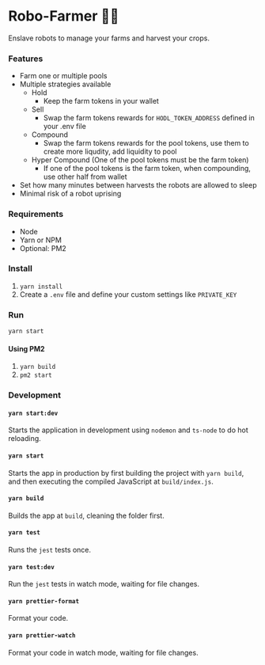 # Robo-Farmer 🤖🌾

Enslave robots to manage your farms and harvest your crops.

### Features

- Farm one or multiple pools
- Multiple strategies available
  - Hold
    - Keep the farm tokens in your wallet
  - Sell
    - Swap the farm tokens rewards for `HODL_TOKEN_ADDRESS` defined in your .env file
  - Compound
    - Swap the farm tokens rewards for the pool tokens, use them to create more liqudity, add liquidity to pool
  - Hyper Compound (One of the pool tokens must be the farm token)
    - If one of the pool tokens is the farm token, when compounding, use other half from wallet
- Set how many minutes between harvests the robots are allowed to sleep
- Minimal risk of a robot uprising

### Requirements
- Node
- Yarn or NPM
- Optional: PM2

### Install
1. `yarn install`
2. Create a `.env` file and define your custom settings like `PRIVATE_KEY`

### Run
`yarn start`
#### Using PM2
1. `yarn build`
2. `pm2 start`

### Development

#### `yarn start:dev`

Starts the application in development using `nodemon` and `ts-node` to do hot reloading.

#### `yarn start`

Starts the app in production by first building the project with `yarn build`, and then executing the compiled JavaScript at `build/index.js`.

#### `yarn build`

Builds the app at `build`, cleaning the folder first.

#### `yarn test`

Runs the `jest` tests once.

#### `yarn test:dev`

Run the `jest` tests in watch mode, waiting for file changes.

#### `yarn prettier-format`

Format your code.

#### `yarn prettier-watch`

Format your code in watch mode, waiting for file changes.

